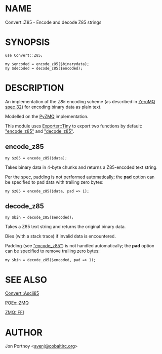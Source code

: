 # NAME

Convert::Z85 - Encode and decode Z85 strings

# SYNOPSIS

    use Convert::Z85;

    my $encoded = encode_z85($binarydata);
    my $decoded = decode_z85($encoded);

# DESCRIPTION

An implementation of the _Z85_ encoding scheme (as described in
[ZeroMQ spec 32](http://rfc.zeromq.org/spec:32)) for encoding binary data as
plain text.

Modelled on the [PyZMQ](http://zeromq.github.io/pyzmq/) implementation.

This module uses [Exporter::Tiny](https://metacpan.org/pod/Exporter::Tiny) to export two functions by default:
["encode\_z85"](#encode_z85) and ["decode\_z85"](#decode_z85).

## encode\_z85

    my $z85 = encode_z85($data);

Takes binary data in 4-byte chunks and returns a Z85-encoded text string.

Per the spec, padding is not performed automatically; the **pad** option can be
specified to pad data with trailing zero bytes:

    my $z85 = encode_z85($data, pad => 1);

## decode\_z85

    my $bin = decode_z85($encoded);

Takes a Z85 text string and returns the original binary data.

Dies (with a stack trace) if invalid data is encountered.

Padding (see ["encode\_z85"](#encode_z85)) is not handled automatically; the **pad** option
can be specified to remove trailing zero bytes:

    my $bin = decode_z85($encoded, pad => 1);

# SEE ALSO

[Convert::Ascii85](https://metacpan.org/pod/Convert::Ascii85)

[POEx::ZMQ](https://metacpan.org/pod/POEx::ZMQ)

[ZMQ::FFI](https://metacpan.org/pod/ZMQ::FFI)

# AUTHOR

Jon Portnoy &lt;avenj@cobaltirc.org>
